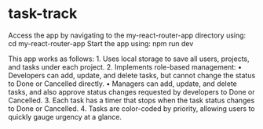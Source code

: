 # task-track

Access the app by navigating to the my-react-router-app directory using:
  cd my-react-router-app
Start the app using:
  npm run dev
  
This app works as follows:
	1.	Uses local storage to save all users, projects, and tasks under each project.
	2.	Implements role-based management:
  	•	Developers can add, update, and delete tasks, but cannot change the status to Done or Cancelled directly.
  	•	Managers can add, update, and delete tasks, and also approve status changes requested by developers to Done or Cancelled.
	3.	Each task has a timer that stops when the task status changes to Done or Cancelled.
	4.	Tasks are color-coded by priority, allowing users to quickly gauge urgency at a glance.
